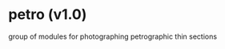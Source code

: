 # petro (v1.0)

group of modules for photographing petrographic thin sections


[lowlatency]: https://github.com/Genymobile/scrcpy/pull/646

[scrcpy]: https://github.com/Genymobile/scrcpy/releases/download/v1.24/scrcpy-win64-v1.24.zip



